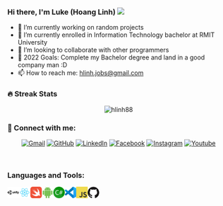 ### Hi there, I'm Luke (Hoang Linh) <img src="https://media.giphy.com/media/hvRJCLFzcasrR4ia7z/giphy.gif" width="35">


- 🔭 I’m currently working on random projects
- 🌱 I’m currently enrolled in Information Technology bachelor at RMIT University
- 👯 I’m looking to collaborate with other programmers
- 🥅 2022 Goals: Complete my Bachelor degree and land in a good company man :D
- 📫 How to reach me: hlinh.jobs@gmail.com

### 🔥 Streak Stats
<p align="center"><img src="https://github-readme-streak-stats.herokuapp.com/?user=hlinh88&theme=radical" alt="hlinh88"  /></p>


### 🙋‍ Connect with me:
<!-- [<img align="left" width="22px" src="https://cdn.jsdelivr.net/npm/simple-icons@v3/icons/linkedin.svg" />](https://www.linkedin.com/in/hoang-linh-nguyen-760330186/)
[<img align="left" width="22px" src="https://cdn.jsdelivr.net/npm/simple-icons@v3/icons/github.svg" />](https://github.com/hlinh88)
[<img align="left" width="22px" src="https://cdn.jsdelivr.net/npm/simple-icons@v3/icons/facebook.svg" />](https://www.facebook.com/llpmaker249/) -->

<p align="center">
	<a href="mailto:hlinh.jobs@gmail.com"><img src="https://img.icons8.com/bubbles/50/000000/gmail.png" alt="Gmail"/></a>
	<a href="https://github.com/hlinh88"><img src="https://img.icons8.com/bubbles/50/000000/github.png" alt="GitHub"/></a>
	<a href="https://www.linkedin.com/in/hoang-linh-nguyen-760330186/"><img src="https://img.icons8.com/bubbles/50/000000/linkedin.png" alt="LinkedIn"/></a>
	<a href="https://www.facebook.com/llpmaker249/"><img src="https://img.icons8.com/bubbles/50/000000/facebook-new.png" alt="Facebook"/></a>
	<a href="https://instagram.com/hlinhxd"><img src="https://img.icons8.com/bubbles/50/000000/instagram.png" alt="Instagram"/></a>
	<a href="/"><img src="https://img.icons8.com/bubbles/50/000000/youtube.png" alt="Youtube"/></a>
	
</p>
<br />

### Languages and Tools:


<img align="left" alt="Unity" width="26px" src="https://raw.githubusercontent.com/github/explore/80688e429a7d4ef2fca1e82350fe8e3517d3494d/topics/unity/unity.png" />
<img align="left" alt="React Native" width="26px" src="https://raw.githubusercontent.com/github/explore/80688e429a7d4ef2fca1e82350fe8e3517d3494d/topics/react-native/react-native.png" />
<img align="left" alt="Swift" width="26px" src="https://raw.githubusercontent.com/github/explore/80688e429a7d4ef2fca1e82350fe8e3517d3494d/topics/swift/swift.png" />
<img align="left" alt="Android" width="26px" src="https://raw.githubusercontent.com/github/explore/80688e429a7d4ef2fca1e82350fe8e3517d3494d/topics/android/android.png" />
<img align="left" alt="C#" width="26px" src="https://raw.githubusercontent.com/github/explore/78df643247d429f6cc873026c0622819ad797942/topics/csharp/csharp.png" />
<img align="left" alt="Visual Studio Code" width="26px" src="https://raw.githubusercontent.com/github/explore/80688e429a7d4ef2fca1e82350fe8e3517d3494d/topics/visual-studio-code/visual-studio-code.png" />
<img align="left" alt="JavaScript" width="26px" src="https://raw.githubusercontent.com/github/explore/80688e429a7d4ef2fca1e82350fe8e3517d3494d/topics/javascript/javascript.png" />
<img align="left" alt="GitHub" width="26px" src="https://raw.githubusercontent.com/github/explore/78df643247d429f6cc873026c0622819ad797942/topics/github/github.png" />

